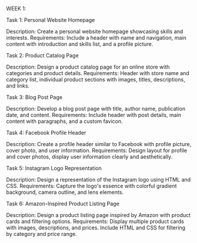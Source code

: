 WEEK 1: 

Task 1: Personal Website Homepage

Description: Create a personal website homepage showcasing skills and interests.
Requirements: Include a header with name and navigation, main content with introduction and skills list, and a profile picture.

Task 2: Product Catalog Page

Description: Design a product catalog page for an online store with categories and product details.
Requirements: Header with store name and category list, individual product sections with images, titles, descriptions, and links.

Task 3: Blog Post Page

Description: Develop a blog post page with title, author name, publication date, and content.
Requirements: Include header with post details, main content with paragraphs, and a custom favicon.

Task 4: Facebook Profile Header

Description: Create a profile header similar to Facebook with profile picture, cover photo, and user information.
Requirements: Design layout for profile and cover photos, display user information clearly and aesthetically.

Task 5: Instagram Logo Representation

Description: Design a representation of the Instagram logo using HTML and CSS.
Requirements: Capture the logo's essence with colorful gradient background, camera outline, and lens elements.

Task 6: Amazon-Inspired Product Listing Page

Description: Design a product listing page inspired by Amazon with product cards and filtering options.
Requirements: Display multiple product cards with images, descriptions, and prices. Include HTML and CSS for filtering by category and price range.
